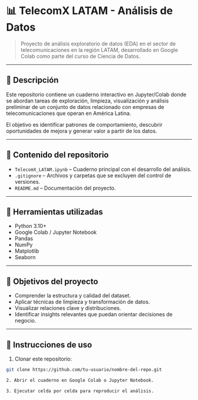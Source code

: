# 📊 TelecomX LATAM - Análisis de Datos

> Proyecto de análisis exploratorio de datos (EDA) en el sector de telecomunicaciones en la región LATAM, desarrollado en Google Colab como parte del curso de Ciencia de Datos.

---

## 📌 Descripción

Este repositorio contiene un cuaderno interactivo en Jupyter/Colab donde se abordan tareas de exploración, limpieza, visualización y análisis preliminar de un conjunto de datos relacionado con empresas de telecomunicaciones que operan en América Latina.

El objetivo es identificar patrones de comportamiento, descubrir oportunidades de mejora y generar valor a partir de los datos.

---

## 📁 Contenido del repositorio

- `TelecomX_LATAM.ipynb` – Cuaderno principal con el desarrollo del análisis.
- `.gitignore` – Archivos y carpetas que se excluyen del control de versiones.
- `README.md` – Documentación del proyecto.

---

## 🔧 Herramientas utilizadas

- Python 3.10+
- Google Colab / Jupyter Notebook
- Pandas
- NumPy
- Matplotlib
- Seaborn

---

## 🧠 Objetivos del proyecto

- Comprender la estructura y calidad del dataset.
- Aplicar técnicas de limpieza y transformación de datos.
- Visualizar relaciones clave y distribuciones.
- Identificar insights relevantes que puedan orientar decisiones de negocio.

---

## 📝 Instrucciones de uso

1. Clonar este repositorio:

```bash
git clone https://github.com/tu-usuario/nombre-del-repo.git

2. Abrir el cuaderno en Google Colab o Jupyter Notebook.

3. Ejecutar celda por celda para reproducir el análisis.